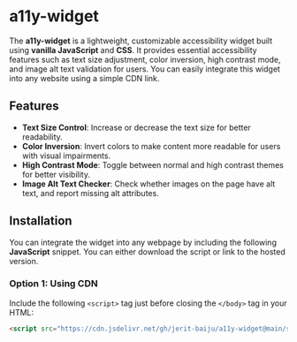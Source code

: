 # a11y-widget

The **a11y-widget** is a lightweight, customizable accessibility widget built using **vanilla JavaScript** and **CSS**. It provides essential accessibility features such as text size adjustment, color inversion, high contrast mode, and image alt text validation for users. You can easily integrate this widget into any website using a simple CDN link.

## Features

- **Text Size Control**: Increase or decrease the text size for better readability.
- **Color Inversion**: Invert colors to make content more readable for users with visual impairments.
- **High Contrast Mode**: Toggle between normal and high contrast themes for better visibility.
- **Image Alt Text Checker**: Check whether images on the page have alt text, and report missing alt attributes.

## Installation

You can integrate the widget into any webpage by including the following **JavaScript** snippet. You can either download the script or link to the hosted version.

### Option 1: Using CDN

Include the following `<script>` tag just before closing the `</body>` tag in your HTML:

```html
<script src="https://cdn.jsdelivr.net/gh/jerit-baiju/a11y-widget@main/script.js"></script>
```
